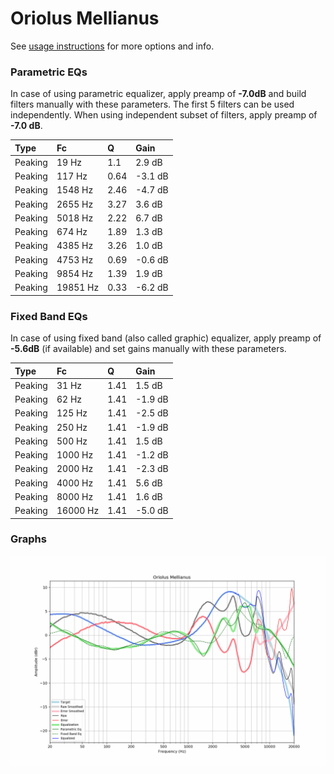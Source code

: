 # Oriolus Mellianus
See [usage instructions](https://github.com/jaakkopasanen/AutoEq#usage) for more options and info.

### Parametric EQs
In case of using parametric equalizer, apply preamp of **-7.0dB** and build filters manually
with these parameters. The first 5 filters can be used independently.
When using independent subset of filters, apply preamp of **-7.0 dB**.

| Type    | Fc       |    Q | Gain    |
|:--------|:---------|:-----|:--------|
| Peaking | 19 Hz    | 1.1  | 2.9 dB  |
| Peaking | 117 Hz   | 0.64 | -3.1 dB |
| Peaking | 1548 Hz  | 2.46 | -4.7 dB |
| Peaking | 2655 Hz  | 3.27 | 3.6 dB  |
| Peaking | 5018 Hz  | 2.22 | 6.7 dB  |
| Peaking | 674 Hz   | 1.89 | 1.3 dB  |
| Peaking | 4385 Hz  | 3.26 | 1.0 dB  |
| Peaking | 4753 Hz  | 0.69 | -0.6 dB |
| Peaking | 9854 Hz  | 1.39 | 1.9 dB  |
| Peaking | 19851 Hz | 0.33 | -6.2 dB |

### Fixed Band EQs
In case of using fixed band (also called graphic) equalizer, apply preamp of **-5.6dB**
(if available) and set gains manually with these parameters.

| Type    | Fc       |    Q | Gain    |
|:--------|:---------|:-----|:--------|
| Peaking | 31 Hz    | 1.41 | 1.5 dB  |
| Peaking | 62 Hz    | 1.41 | -1.9 dB |
| Peaking | 125 Hz   | 1.41 | -2.5 dB |
| Peaking | 250 Hz   | 1.41 | -1.9 dB |
| Peaking | 500 Hz   | 1.41 | 1.5 dB  |
| Peaking | 1000 Hz  | 1.41 | -1.2 dB |
| Peaking | 2000 Hz  | 1.41 | -2.3 dB |
| Peaking | 4000 Hz  | 1.41 | 5.6 dB  |
| Peaking | 8000 Hz  | 1.41 | 1.6 dB  |
| Peaking | 16000 Hz | 1.41 | -5.0 dB |

### Graphs
![](./Oriolus%20Mellianus.png)